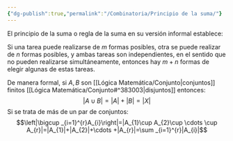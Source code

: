 ```yaml
---
{"dg-publish":true,"permalink":"/Combinatoria/Principio de la suma/"}
---
```


El principio de la suma o regla de la suma en su versión informal establece: 

Si una tarea puede realizarse de $m$ formas posibles, otra se puede realizar de $n$ formas posibles, y ambas tareas son independientes, en el sentido que no pueden realizarse simultáneamente, entonces hay $m+n$ formas de elegir algunas de estas tareas.

De manera formal, si $A, B$ son [[Lógica Matemática/Conjunto\|conjuntos]] finitos [[Lógica Matemática/Conjunto#^383003\|disjuntos]] entonces: $$|A\cup B|=|A|+|B|=|X|$$
Si se trata de más de un par de conjuntos:
$$\left|\bigcup _{i=1}^{r}A_{i}\right|=|A_{1}\cup A_{2}\cup \cdots \cup A_{r}|=|A_{1}|+|A_{2}|+\cdots +|A_{r}|=\sum _{i=1}^{r}|A_{i}|$$

